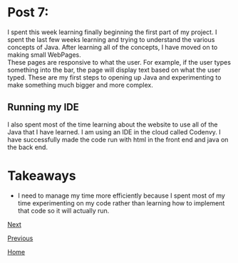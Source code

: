# Post 7:
I spent this week learning finally beginning the first part of my project. I spent 
the last few weeks learning and trying to understand the various concepts of Java. 
After learning all of the concepts, I have moved on to making small WebPages.  
These pages are responsive to what the user. For example, if the user types something 
into the bar, the page will display text based on what the user typed. These are 
my first steps to opening up Java and experimenting to make something much bigger 
and more complex.

## Running my IDE
I also spent most of the time learning about the website to use all of the Java 
that I have learned. I am using an IDE in the cloud called Codenvy. I have successfully
made the code run with html in the front end and java on the back end. 

# Takeaways
+ I need to manage my time more efficiently because I spent most of my time experimenting 
on my code rather than learning how to implement that code so it will actually run.

[Next](blog8.md)

[Previous](blog6.md)

[Home](../README.md)